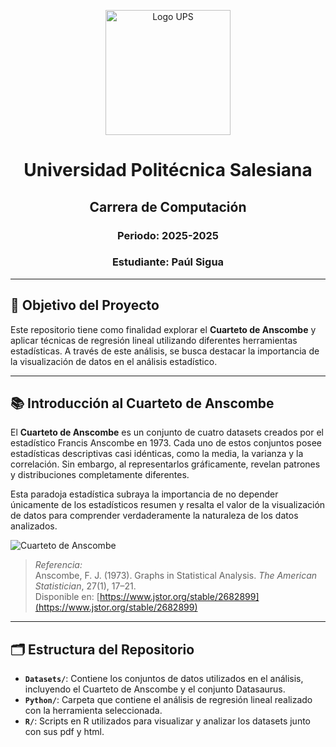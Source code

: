<!-- Encabezado con el logo de la Universidad Politécnica Salesiana -->
<p align="center">
  <img src="https://upload.wikimedia.org/wikipedia/commons/thumb/b/b0/Logo_Universidad_Polit%C3%A9cnica_Salesiana_del_Ecuador.png/330px-Logo_Universidad_Polit%C3%A9cnica_Salesiana_del_Ecuador.png" alt="Logo UPS" width="200"/>
</p>

<h1 align="center">Universidad Politécnica Salesiana</h1>
<h2 align="center">Carrera de Computación</h2>
<h3 align="center">Periodo: 2025-2025</h3>
<h3 align="center">Estudiante: Paúl Sigua</h3>

---

## 🎯 Objetivo del Proyecto

Este repositorio tiene como finalidad explorar el **Cuarteto de Anscombe** y aplicar técnicas de regresión lineal utilizando diferentes herramientas estadísticas. A través de este análisis, se busca destacar la importancia de la visualización de datos en el análisis estadístico.

---

## 📚 Introducción al Cuarteto de Anscombe

El **Cuarteto de Anscombe** es un conjunto de cuatro datasets creados por el estadístico Francis Anscombe en 1973. Cada uno de estos conjuntos posee estadísticas descriptivas casi idénticas, como la media, la varianza y la correlación. Sin embargo, al representarlos gráficamente, revelan patrones y distribuciones completamente diferentes.

Esta paradoja estadística subraya la importancia de no depender únicamente de los estadísticos resumen y resalta el valor de la visualización de datos para comprender verdaderamente la naturaleza de los datos analizados.

![Cuarteto de Anscombe](https://upload.wikimedia.org/wikipedia/commons/b/b6/Anscombe.svg)

> *Referencia:*  
> Anscombe, F. J. (1973). Graphs in Statistical Analysis. *The American Statistician*, 27(1), 17–21.  
> Disponible en: [https://www.jstor.org/stable/2682899](https://www.jstor.org/stable/2682899)

---

## 🗂️ Estructura del Repositorio

- **`Datasets/`**: Contiene los conjuntos de datos utilizados en el análisis, incluyendo el Cuarteto de Anscombe y el conjunto Datasaurus.
- **`Python/`**: Carpeta que contiene el análisis de regresión lineal realizado con la herramienta seleccionada.
- **`R/`**: Scripts en R utilizados para visualizar y analizar los datasets junto con sus pdf y html.
